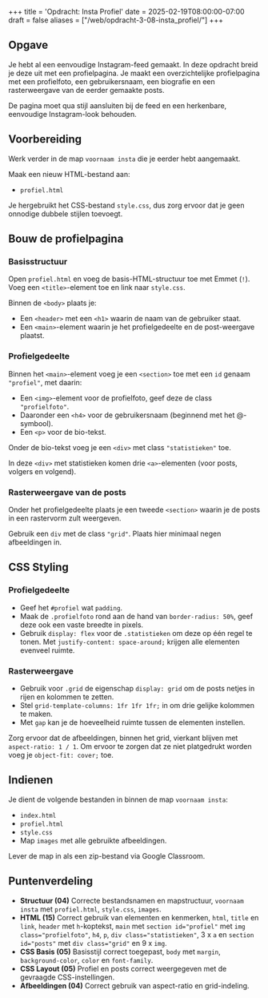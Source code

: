 +++
title = 'Opdracht: Insta Profiel'
date = 2025-02-19T08:00:00-07:00
draft = false
aliases = ["/web/opdracht-3-08-insta_profiel/"]
+++

## Opgave

Je hebt al een eenvoudige Instagram-feed gemaakt. In deze opdracht breid je deze uit met een profielpagina. Je maakt een overzichtelijke profielpagina met een profielfoto, een gebruikersnaam, een biografie en een rasterweergave van de eerder gemaakte posts.

De pagina moet qua stijl aansluiten bij de feed en een herkenbare, eenvoudige Instagram-look behouden.

## Voorbereiding

Werk verder in de map `voornaam insta` die je eerder hebt aangemaakt.

Maak een nieuw HTML-bestand aan:  
- `profiel.html`

Je hergebruikt het CSS-bestand `style.css`, dus zorg ervoor dat je geen onnodige dubbele stijlen toevoegt.

## Bouw de profielpagina

### Basisstructuur

Open `profiel.html` en voeg de basis-HTML-structuur toe met Emmet (`!`).  
Voeg een `<title>`-element toe en link naar `style.css`.

Binnen de `<body>` plaats je:

- Een `<header>` met een `<h1>` waarin de naam van de gebruiker staat.  
- Een `<main>`-element waarin je het profielgedeelte en de post-weergave plaatst.

### Profielgedeelte

Binnen het `<main>`-element voeg je een `<section>` toe met een `id` genaam `"profiel"`, met daarin:

- Een `<img>`-element voor de profielfoto, geef deze de class `"profielfoto"`.  
- Daaronder een `<h4>` voor de gebruikersnaam (beginnend met het @-symbool).  
- Een `<p>` voor de bio-tekst.  

Onder de bio-tekst voeg je een `<div>` met class `"statistieken"` toe. 

In deze `<div>` met statistieken komen drie `<a>`-elementen (voor posts, volgers en volgend). 

### Rasterweergave van de posts

Onder het profielgedeelte plaats je een tweede `<section>` waarin je de posts in een rastervorm zult weergeven. 

Gebruik een `div` met de class `"grid"`. Plaats hier minimaal negen afbeeldingen in. 

## CSS Styling

### Profielgedeelte

- Geef het `#profiel` wat `padding`. 
- Maak de `.profielfoto` rond aan de hand van `border-radius: 50%`, geef deze ook een vaste breedte in pixels. 
- Gebruik `display: flex` voor de `.statistieken` om deze op één regel te tonen.  Met `justify-content: space-around;` krijgen alle elementen evenveel ruimte. 

### Rasterweergave

- Gebruik voor `.grid` de eigenschap `display: grid` om de posts netjes in rijen en kolommen te zetten. 
- Stel `grid-template-columns: 1fr 1fr 1fr;` in om drie gelijke kolommen te maken. 
- Met `gap` kan je de hoeveelheid ruimte tussen de elementen instellen. 

Zorg ervoor dat de afbeeldingen, binnen het grid, vierkant blijven met `aspect-ratio: 1 / 1`. Om ervoor te zorgen dat ze niet platgedrukt worden voeg je `object-fit: cover;` toe. 

## Indienen

Je dient de volgende bestanden in binnen de map `voornaam insta`:
- `index.html`
- `profiel.html`
- `style.css`
- Map `images` met alle gebruikte afbeeldingen.

Lever de map in als een zip-bestand via Google Classroom.

## Puntenverdeling

- **Structuur (04)** Correcte bestandsnamen en mapstructuur, `voornaam insta` met `profiel.html`, `style.css`, `images`.
- **HTML (15)** Correct gebruik van elementen en kenmerken, `html`, `title` en `link`, `header` met `h`-koptekst, `main` met `section id="profiel"` met `img class="profielfoto"`, `h4`, `p`, `div class="statistieken"`, 3 x `a` en `section id="posts"` met `div class="grid"` en 9 x `img`.
- **CSS Basis (05)** Basisstijl correct toegepast, `body` met `margin`, `background-color`, `color` en `font-family`.
- **CSS Layout (05)** Profiel en posts correct weergegeven met de gevraagde CSS-instellingen.
- **Afbeeldingen (04)** Correct gebruik van aspect-ratio en grid-indeling.